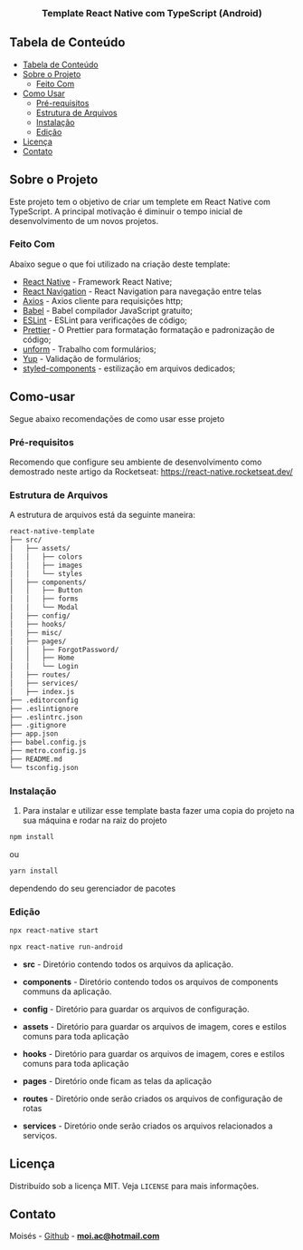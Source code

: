<br />
<p align="center">
  <h3 align="center">Template React Native com TypeScript (Android) </h3>
</p>

## Tabela de Conteúdo

- [Tabela de Conteúdo](#tabela-de-conte%C3%BAdo)
- [Sobre o Projeto](#sobre-o-projeto)
  - [Feito Com](#feito-com)
- [Como Usar](#Como-usar)
  - [Pré-requisitos](#pr%C3%A9-requisitos)
  - [Estrutura de Arquivos](#estrutura-de-arquivos)
  - [Instalação](#instala%C3%A7%C3%A3o)
  - [Edição](#edi%C3%A7%C3%A3o)
- [Licença](#licen%C3%A7a)
- [Contato](#Contato)

<!-- ABOUT THE PROJECT -->

## Sobre o Projeto

Este projeto tem o objetivo de criar um templete em React Native com TypeScript. A principal motivação é diminuir o tempo inicial de desenvolvimento de um novos projetos.

### Feito Com

Abaixo segue o que foi utilizado na criação deste template:

- [React Native](http://facebook.github.io/react-native/) - Framework React Native;
- [React Navigation](https://reactnavigation.org/) - React Navigation para navegação entre telas
- [Axios](https://github.com/axios/axios) - Axios cliente para requisições http;
- [Babel](https://babeljs.io/) - Babel compilador JavaScript gratuito;
- [ESLint](https://eslint.org/) - ESLint para verificações de código;
- [Prettier](https://prettier.io/) - O Prettier para formatação formatação e padronização de código;
- [unform](https://unform.dev/recipes/typescript/) - Trabalho com formulários;
- [Yup](https://github.com/jquense/yup) - Validação de formulários;
- [styled-components](https://styled-components.com/) - estilização em arquivos dedicados;

<!-- GETTING STARTED -->

## Como-usar

Segue abaixo recomendações de como usar esse projeto

### Pré-requisitos

Recomendo que configure seu ambiente de desenvolvimento como demostrado neste artigo da Rocketseat: https://react-native.rocketseat.dev/

### Estrutura de Arquivos

A estrutura de arquivos está da seguinte maneira:

```bash
react-native-template
├── src/
│   ├── assets/
│   │   ├── colors
│   │   ├── images
│   │   └── styles
│   ├── components/
│   │   ├── Button
│   │   ├── forms
│   │   └── Modal
│   ├── config/
│   ├── hooks/
│   ├── misc/
│   ├── pages/
│   │   ├── ForgotPassword/
│   │   ├── Home
│   │   └── Login
│   ├── routes/
│   ├── services/
│   ├── index.js
├── .editorconfig
├── .eslintignore
├── .eslintrc.json
├── .gitignore
├── app.json
├── babel.config.js
├── metro.config.js
├── README.md
└── tsconfig.json
```

### Instalação

1. Para instalar e utilizar esse template basta fazer uma copia do projeto na sua máquina e rodar na raiz do projeto

```sh
npm install
```

ou

```sh
yarn install
```

dependendo do seu gerenciador de pacotes

### Edição

```sh
npx react-native start
```

```sh
npx react-native run-android
```

- **src** - Diretório contendo todos os arquivos da aplicação.

- **components** - Diretório contendo todos os arquivos de components communs da aplicação.

- **config** - Diretório para guardar os arquivos de configuração.

- **assets** - Diretório para guardar os arquivos de imagem, cores e estilos comuns para toda aplicação

- **hooks** - Diretório para guardar os arquivos de imagem, cores e estilos comuns para toda aplicação

- **pages** - Diretório onde ficam as telas da aplicação

- **routes** - Diretório onde serão criados os arquivos de configuração de rotas

- **services** - Diretório onde serão criados os arquivos relacionados a serviços.

## Licença

Distribuído sob a licença MIT. Veja `LICENSE` para mais informações.

## Contato

Moisés - [Github](https://github.com/moialc12102) - **moi.ac@hotmail.com**

